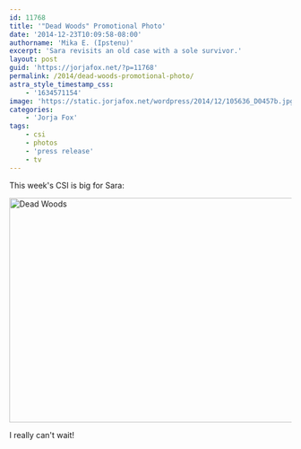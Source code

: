 ```yaml
---
id: 11768
title: '"Dead Woods" Promotional Photo'
date: '2014-12-23T10:09:58-08:00'
authorname: 'Mika E. (Ipstenu)'
excerpt: 'Sara revisits an old case with a sole survivor.'
layout: post
guid: 'https://jorjafox.net/?p=11768'
permalink: /2014/dead-woods-promotional-photo/
astra_style_timestamp_css:
    - '1634571154'
image: 'https://static.jorjafox.net/wordpress/2014/12/105636_D0457b.jpg'
categories:
    - 'Jorja Fox'
tags:
    - csi
    - photos
    - 'press release'
    - tv
---
```


This week's CSI is big for Sara:

<a href="https://jorjafox.net/gallery/tv/csi/pub/s15/promo/105636_d0457b.jpg"><img src="//static.jorjafox.net/wordpress/2014/12/105636_D0457b-900x600.jpg" alt="Dead Woods" width="600" height="400" class="aligncenter size-large wp-image-11769" /></a>

I really can't wait!
